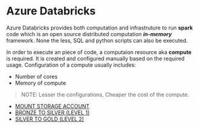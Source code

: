 # Azure Databricks
Azure Databricks provides both computation and infrastruture to run **spark** code which is an open source distributed computation ***in-memory*** framework. None the less, SQL and python scripts can also be executed.  
  
In order to execute an piece of code, a computaion resource aka **compute** is required. It is created and configured manually based on the required usage. Configuration of a compute usually includes:
- Number of cores
- Memory of compute

> NOTE: Lesser the configurations, Cheaper the cost of the compute. 

- <a href="StorageAccMount.ipynb">MOUNT STORAGE ACCOUNT</a>
- <a href="Level 1 Transformation.ipynb">BRONZE TO SILVER (LEVEL 1)</a>
- <a href="Level 2 Transformation.ipynb">SILVER TO GOLD (LEVEL 2)</a>
